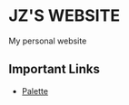 # JZ'S WEBSITE

My personal website

## Important Links

- [Palette](https://coolors.co/461220-8c2f39-b23a48-fcb9b2-fed0bb)
